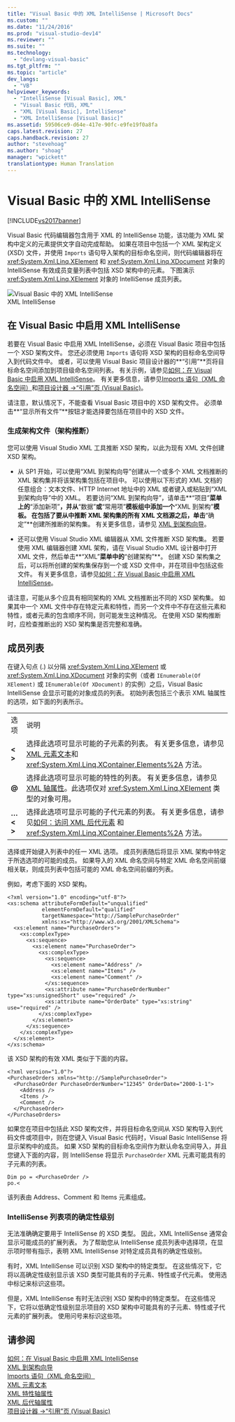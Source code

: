 ```yaml
---
title: "Visual Basic 中的 XML IntelliSense | Microsoft Docs"
ms.custom: ""
ms.date: "11/24/2016"
ms.prod: "visual-studio-dev14"
ms.reviewer: ""
ms.suite: ""
ms.technology: 
  - "devlang-visual-basic"
ms.tgt_pltfrm: ""
ms.topic: "article"
dev_langs: 
  - "VB"
helpviewer_keywords: 
  - "IntelliSense [Visual Basic], XML"
  - "Visual Basic 代码, XML"
  - "XML [Visual Basic], IntelliSense"
  - "XML IntelliSense [Visual Basic]"
ms.assetid: 59506ce9-d64e-417e-90fc-e9fe19f0a8fa
caps.latest.revision: 27
caps.handback.revision: 27
author: "stevehoag"
ms.author: "shoag"
manager: "wpickett"
translationtype: Human Translation
---
```

# Visual Basic 中的 XML IntelliSense
[!INCLUDE[vs2017banner](../../../../csharp/includes/vs2017banner.md)]

Visual Basic 代码编辑器包含用于 XML 的 IntelliSense 功能，该功能为 XML 架构中定义的元素提供文字自动完成帮助。  如果在项目中包括一个 XML 架构定义 \(XSD\) 文件，并使用 `Imports` 语句导入架构的目标命名空间，则代码编辑器将在 <xref:System.Xml.Linq.XElement> 和 <xref:System.Xml.Linq.XDocument> 对象的 IntelliSense 有效成员变量列表中包括 XSD 架构中的元素。  下图演示 <xref:System.Xml.Linq.XElement> 对象的 IntelliSense 成员列表。  
  
 ![Visual Basic 中的 XML IntelliSense](../../../../visual-basic/programming-guide/language-features/xml/media/xml_intellisense.png "XML\_Intellisense")  
XML IntelliSense  
  
## 在 Visual Basic 中启用 XML IntelliSense  
 若要在 Visual Basic 中启用 XML IntelliSense，必须在 Visual Basic 项目中包括一个 XSD 架构文件。  您还必须使用 `Imports` 语句将 XSD 架构的目标命名空间导入到代码文件中。  或者，可以使用 Visual Basic 项目设计器的**“引用”**页将目标命名空间添加到项目级命名空间列表。  有关示例，请参见[如何：在 Visual Basic 中启用 XML IntelliSense](../../../../visual-basic/programming-guide/language-features/xml/how-to-enable-xml-intellisense.md)。  有关更多信息，请参见[Imports 语句（XML 命名空间）](../../../../visual-basic/language-reference/statements/imports-statement-xml-namespace.md)和[项目设计器 \-\>“引用”页 \(Visual Basic\)](/visual-studio/ide/reference/references-page-project-designer-visual-basic)。  
  
 请注意，默认情况下，不能查看 Visual Basic 项目中的 XSD 架构文件。  必须单击**“显示所有文件”**按钮才能选择要包括在项目中的 XSD 文件。  
  
### 生成架构文件（架构推断）  
 您可以使用 Visual Studio XML 工具推断 XSD 架构，以此为现有 XML 文件创建 XSD 架构。  
  
-   从 SP1 开始，可以使用“XML 到架构向导”创建从一个或多个 XML 文档推断的 XML 架构集并将该架构集包括在项目中。  可以使用以下形式的 XML 文档的任意组合：文本文件、HTTP Internet 地址中的 XML 或者键入或粘贴到“XML 到架构向导”中的 XML。  若要访问“XML 到架构向导”，请单击**“项目”**菜单上的**“添加新项”**，并从**“数据”**或**“常用项”**模板组中添加一个**“XML 到架构”**模板。  在包括了要从中推断 XML 架构集的所有 XML 文档源之后，单击**“确定”**创建所推断的架构集。  有关更多信息，请参见 [XML 到架构向导](../../../../visual-basic/programming-guide/language-features/xml/xml-to-schema-wizard.md)。  
  
-   还可以使用 Visual Studio XML 编辑器从 XML 文件推断 XSD 架构集。  若要使用 XML 编辑器创建 XML 架构，请在 Visual Studio XML 设计器中打开 XML 文件，然后单击**“XML”**菜单中的**“创建架构”**。  创建 XSD 架构集之后，可以将所创建的架构集保存到一个或 XSD 文件中，并在项目中包括这些文件。  有关更多信息，请参见[如何：在 Visual Basic 中启用 XML IntelliSense](../../../../visual-basic/programming-guide/language-features/xml/how-to-enable-xml-intellisense.md)。  
  
 请注意，可能从多个应具有相同架构的 XML 文档推断出不同的 XSD 架构集。  如果其中一个 XML 文件中存在特定元素和特性，而另一个文件中不存在这些元素和特性，或者元素的包含顺序不同，则可能发生这种情况。  在使用 XSD 架构推断时，应检查推断出的 XSD 架构集是否完整和准确。  
  
## 成员列表  
 在键入句点 \(.\) 以分隔 <xref:System.Xml.Linq.XElement> 或 <xref:System.Xml.Linq.XDocument> 对象的实例（或者 `IEnumerable(Of XElement)` 或 `IEnumerable(Of XDocument)` 的实例）之后，Visual Basic IntelliSense 会显示可能的对象成员的列表。  初始列表包括三个表示 XML 轴属性的选项，如下面的列表所示。  
  
|||  
|-|-|  
|选项|说明|  
|**\< \>**|选择此选项可显示可能的子元素的列表。  有关更多信息，请参见 [XML 元素文本](../../../../visual-basic/language-reference/xml-literals/xml-element-literal.md)和 <xref:System.Xml.Linq.XContainer.Elements%2A> 方法。|  
|**@**|选择此选项可显示可能的特性的列表。  有关更多信息，请参见 [XML 轴属性](../../../../visual-basic/language-reference/xml-axis/xml-axis-properties.md)。此选项仅对 <xref:System.Xml.Linq.XElement> 类型的对象可用。|  
|**…\< \>**|选择此选项可显示可能的子代元素的列表。  有关更多信息，请参见[如何：访问 XML 后代元素](../../../../visual-basic/programming-guide/language-features/xml/how-to-access-xml-descendant-elements.md) 和 <xref:System.Xml.Linq.XContainer.Elements%2A> 方法。|  
  
 选择或开始键入列表中的任一 XML 选项。  成员列表随后将显示 XML 架构中特定于所选选项的可能的成员。  如果导入的 XML 命名空间与特定 XML 命名空间前缀相关联，则成员列表中包括可能的 XML 命名空间前缀的列表。  
  
 例如，考虑下面的 XSD 架构。  
  
```  
<?xml version="1.0" encoding="utf-8"?>  
<xs:schema attributeFormDefault="unqualified"   
           elementFormDefault="qualified"   
           targetNamespace="http://SamplePurchaseOrder"   
           xmlns:xs="http://www.w3.org/2001/XMLSchema">  
  <xs:element name="PurchaseOrders">  
    <xs:complexType>  
      <xs:sequence>  
        <xs:element name="PurchaseOrder">  
          <xs:complexType>  
            <xs:sequence>  
              <xs:element name="Address" />  
              <xs:element name="Items" />  
              <xs:element name="Comment" />  
            </xs:sequence>  
            <xs:attribute name="PurchaseOrderNumber" type="xs:unsignedShort" use="required" />  
            <xs:attribute name="OrderDate" type="xs:string" use="required" />  
          </xs:complexType>  
        </xs:element>  
      </xs:sequence>  
    </xs:complexType>  
  </xs:element>  
</xs:schema>  
```  
  
 该 XSD 架构的有效 XML 类似于下面的内容。  
  
```  
<?xml version="1.0"?>  
<PurchaseOrders xmlns="http://SamplePurchaseOrder">  
  <PurchaseOrder PurchaseOrderNumber="12345" OrderDate="2000-1-1">  
    <Address />  
    <Items />  
    <Comment />  
  </PurchaseOrder>  
</PurchaseOrders>  
```  
  
 如果您在项目中包括此 XSD 架构文件，并将目标命名空间从 XSD 架构导入到代码文件或项目中，则在您键入 Visual Basic 代码时，Visual Basic IntelliSense 将显示架构中的成员。  如果 XSD 架构的目标命名空间作为默认命名空间导入，并且您键入下面的内容，则 IntelliSense 将显示 `PurchaseOrder` XML 元素可能具有的子元素的列表。  
  
```  
Dim po = <PurchaseOrder />  
po.<  
```  
  
 该列表由 Address、Comment 和 Items 元素组成。  
  
### IntelliSense 列表项的确定性级别  
 无法准确确定要用于 IntelliSense 的 XSD 类型。  因此，XML IntelliSense 通常会显示可能成员的扩展列表。  为了帮助您从 IntelliSense 成员列表中选择项，在显示项时带有指示，表明 XML IntelliSense 对特定成员具有的确定性级别。  
  
 有时，XML IntelliSense 可以识别 XSD 架构中的特定类型。  在这些情况下，它将以高确定性级别显示该 XSD 类型可能具有的子元素、特性或子代元素。  使用选中标记来标识这些项。  
  
 但是，XML IntelliSense 有时无法识别 XSD 架构中的特定类型。  在这些情况下，它将以低确定性级别显示项目的 XSD 架构中可能具有的子元素、特性或子代元素的扩展列表。  使用问号来标识这些项。  
  
## 请参阅  
 [如何：在 Visual Basic 中启用 XML IntelliSense](../../../../visual-basic/programming-guide/language-features/xml/how-to-enable-xml-intellisense.md)   
 [XML 到架构向导](../../../../visual-basic/programming-guide/language-features/xml/xml-to-schema-wizard.md)   
 [Imports 语句（XML 命名空间）](../../../../visual-basic/language-reference/statements/imports-statement-xml-namespace.md)   
 [XML 元素文本](../../../../visual-basic/language-reference/xml-literals/xml-element-literal.md)   
 [XML 特性轴属性](../../../../visual-basic/language-reference/xml-axis/xml-attribute-axis-property.md)   
 [XML 后代轴属性](../../../../visual-basic/language-reference/xml-axis/xml-descendant-axis-property.md)   
 [项目设计器 \-\>“引用”页 \(Visual Basic\)](/visual-studio/ide/reference/references-page-project-designer-visual-basic)